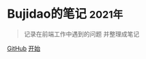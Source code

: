 <!-- ![logo](_media/icon.svg) -->

# Bujidao的笔记 <small>2021年</small>

> 记录在前端工作中遇到的问题 并整理成笔记

[GitHub](https://github.com/docsifyjs/docsify/)
[开始](/README)
